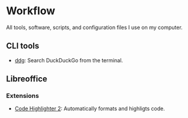 # Workflow
All tools, software, scripts, and configuration files I use on my computer.
## CLI tools
- [ddg](https://github.com/jarun/ddgr): Search DuckDuckGo from the terminal.

## Libreoffice
### Extensions
- [Code Highlighter 2](https://extensions.libreoffice.org/en/extensions/show/5814): Automatically formats and highligts code.
